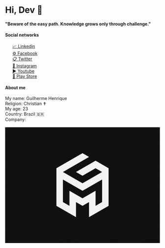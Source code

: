 <h1>Hi, Dev 🚀</h1>
<h4>"Beware of the easy path. Knowledge grows only through challenge."</h4>

<h4>Social networks</h4>
<ul>
	<a href="https://www.linkedin.com/in/sirguilherme97/"/>📈 Linkedin<br>
	<a href="https://www.facebook.com/Guilhermehls/">⚙ Facebook</a><br>
	<a href="https://twitter.com/Sir_Guilherme_">📋 Twitter</a><br>
	<a href="https://www.instagram.com/sir._.guilherme/">📸 Instagram</a><br>
	<a href="https://www.youtube.com/channel/UCrhKC4TO2fF9p_fHZiYYlyA">▶ Youtube</a><br>
	<a href="https://play.google.com/store/apps/dev?id=8070569476379446009">👜 Play Store</a>
</ul>
	
<h4>About me</h4>
<p>
		My name: Guilherme Henrique<br>
		Religion: Christian ✝<br>
		My age: 23<br>
		Country: Brazil 🇧🇷<br>
		Company:<br><br><a href="https://facebook.com/GMTechBR"><img title="GM TECH" src="https://github.com/sirguilherme97/sirguilherme97/blob/main/assets/Logo.png"/><br></a><br>
</p>
<!--
**sirguilherme97/sirguilherme97** is a ✨ _special_ ✨ repository because its `README.md` (this file) appears on your GitHub profile.

Here are some ideas to get you started:

- 🔭 I’m currently working on ...
- 🌱 I’m currently learning ...
- 👯 I’m looking to collaborate on ...
- 🤔 I’m looking for help with ...
- 💬 Ask me about ...
- 📫 How to reach me: ...
- 😄 Pronouns: ...
- ⚡ Fun fact: ...
-->
